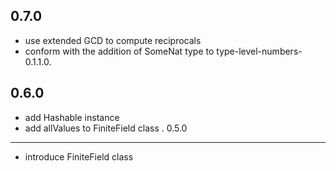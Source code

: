 0.7.0
-----
* use extended GCD to compute reciprocals
* conform with the addition of SomeNat type to type-level-numbers-0.1.1.0.

0.6.0
-----
* add Hashable instance
* add allValues to FiniteField class
  .
0.5.0
-----
* introduce FiniteField class
